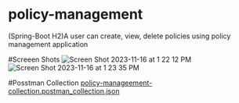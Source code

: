 # policy-management
(Spring-Boot H2)A user can create, view, delete policies using policy management application

#Screeen Shots
![Screen Shot 2023-11-16 at 1 22 12 PM](https://github.com/raokumarpavan46/intervie-prep-policy-management/assets/150953835/652528b0-2551-4655-99a1-7934128b73a2)
![Screen Shot 2023-11-16 at 1 23 35 PM](https://github.com/raokumarpavan46/intervie-prep-policy-management/assets/150953835/105f8314-7739-4139-b78c-d7d19954c0d8)

#Posstman Collection 
[policy-manageement-collection.postman_collection.json](https://github.com/raokumarpavan46/intervie-prep-policy-management/files/13381343/policy-manageement-collection.postman_collection.json)
